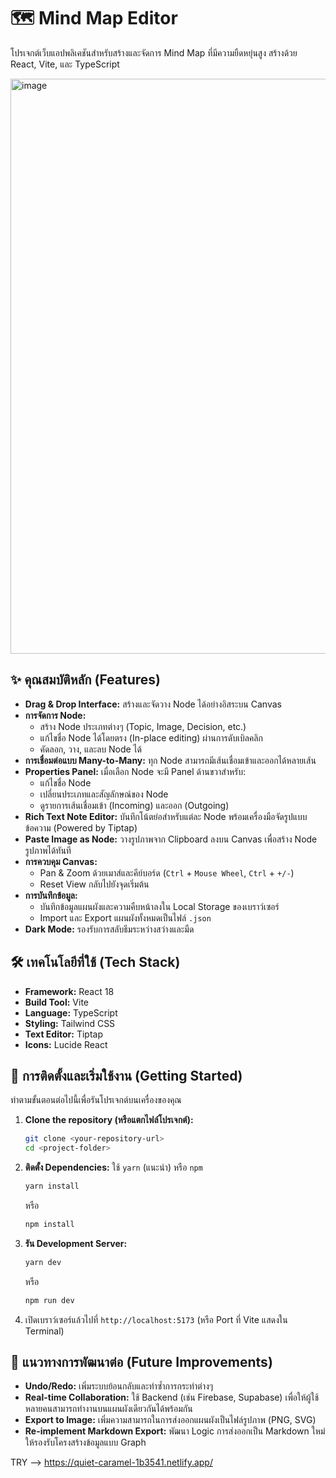 # 🗺️ Mind Map Editor

โปรเจกต์เว็บแอปพลิเคชันสำหรับสร้างและจัดการ Mind Map ที่มีความยืดหยุ่นสูง สร้างด้วย React, Vite, และ TypeScript

<img width="1903" height="920" alt="image" src="https://github.com/user-attachments/assets/dec258e9-c5ca-4fbe-a215-82e75d1765ce" />


## ✨ คุณสมบัติหลัก (Features)

- **Drag & Drop Interface:** สร้างและจัดวาง Node ได้อย่างอิสระบน Canvas
- **การจัดการ Node:**
  - สร้าง Node ประเภทต่างๆ (Topic, Image, Decision, etc.)
  - แก้ไขชื่อ Node ได้โดยตรง (In-place editing) ผ่านการดับเบิลคลิก
  - คัดลอก, วาง, และลบ Node ได้
- **การเชื่อมต่อแบบ Many-to-Many:** ทุก Node สามารถมีเส้นเชื่อมเข้าและออกได้หลายเส้น
- **Properties Panel:** เมื่อเลือก Node จะมี Panel ด้านขวาสำหรับ:
  - แก้ไขชื่อ Node
  - เปลี่ยนประเภทและสัญลักษณ์ของ Node
  - ดูรายการเส้นเชื่อมเข้า (Incoming) และออก (Outgoing)
- **Rich Text Note Editor:** บันทึกโน้ตย่อสำหรับแต่ละ Node พร้อมเครื่องมือจัดรูปแบบข้อความ (Powered by Tiptap)
- **Paste Image as Node:** วางรูปภาพจาก Clipboard ลงบน Canvas เพื่อสร้าง Node รูปภาพได้ทันที
- **การควบคุม Canvas:**
  - Pan & Zoom ด้วยเมาส์และคีย์บอร์ด (`Ctrl` + `Mouse Wheel`, `Ctrl` + `+/-`)
  - Reset View กลับไปยังจุดเริ่มต้น
- **การบันทึกข้อมูล:**
  - บันทึกข้อมูลแผนผังและความคืบหน้าลงใน Local Storage ของเบราว์เซอร์
  - Import และ Export แผนผังทั้งหมดเป็นไฟล์ `.json`
- **Dark Mode:** รองรับการสลับธีมระหว่างสว่างและมืด

## 🛠️ เทคโนโลยีที่ใช้ (Tech Stack)

- **Framework:** React 18
- **Build Tool:** Vite
- **Language:** TypeScript
- **Styling:** Tailwind CSS
- **Text Editor:** Tiptap
- **Icons:** Lucide React

## 🚀 การติดตั้งและเริ่มใช้งาน (Getting Started)

ทำตามขั้นตอนต่อไปนี้เพื่อรันโปรเจกต์บนเครื่องของคุณ

1.  **Clone the repository (หรือแตกไฟล์โปรเจกต์):**
    ```bash
    git clone <your-repository-url>
    cd <project-folder>
    ```

2.  **ติดตั้ง Dependencies:**
    ใช้ `yarn` (แนะนำ) หรือ `npm`
    ```bash
    yarn install
    ```
    หรือ
    ```bash
    npm install
    ```

3.  **รัน Development Server:**
    ```bash
    yarn dev
    ```
    หรือ
    ```bash
    npm run dev
    ```

4.  เปิดเบราว์เซอร์แล้วไปที่ `http://localhost:5173` (หรือ Port ที่ Vite แสดงใน Terminal)

## 🔮 แนวทางการพัฒนาต่อ (Future Improvements)

- **Undo/Redo:** เพิ่มระบบย้อนกลับและทำซ้ำการกระทำต่างๆ
- **Real-time Collaboration:** ใช้ Backend (เช่น Firebase, Supabase) เพื่อให้ผู้ใช้หลายคนสามารถทำงานบนแผนผังเดียวกันได้พร้อมกัน
- **Export to Image:** เพิ่มความสามารถในการส่งออกแผนผังเป็นไฟล์รูปภาพ (PNG, SVG)
- **Re-implement Markdown Export:** พัฒนา Logic การส่งออกเป็น Markdown ใหม่ให้รองรับโครงสร้างข้อมูลแบบ Graph


TRY --> https://quiet-caramel-1b3541.netlify.app/
